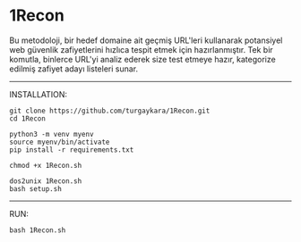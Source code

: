 # 1Recon
Bu metodoloji, bir hedef domaine ait geçmiş URL'leri kullanarak potansiyel web güvenlik zafiyetlerini hızlıca tespit etmek için hazırlanmıştır.
Tek bir komutla, binlerce URL'yi analiz ederek size test etmeye hazır, kategorize edilmiş zafiyet adayı listeleri sunar.

---
  
INSTALLATION:  
```
git clone https://github.com/turgaykara/1Recon.git
cd 1Recon

python3 -m venv myenv
source myenv/bin/activate
pip install -r requirements.txt

chmod +x 1Recon.sh

dos2unix 1Recon.sh
bash setup.sh
```

---

RUN: 
```
bash 1Recon.sh
```
